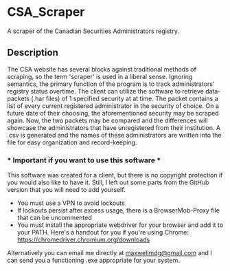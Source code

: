 # CSA_Scraper
A scraper of the Canadian Securities Administrators registry.

## Description
The CSA website has several blocks against traditional methods of scraping, so the term 'scraper' is used in a liberal sense. Ignoring semantics, the primary function of the program is to track administrators' registry status overtime. The client can utilize the software to retrieve data-packets (.har files) of 1 specified security at at time. The packet contains a list of every current registered administrator in the security of choice. On a future date of their choosing, the aforementioned security may be scraped again. Now, the two packets may be compared and the differences will showcase the administrators that have unregistered from their institution. A .csv is generated and the names of these administrators are written into the file for easy organization and record-keeping.










### * Important if you want to use this software *
This software was created for a client, but there is no copyright protection if you would also like to have it.
Still, I left out some parts from the GitHub version that you will need to add yourself.

- You must use a VPN to avoid lockouts
- If lockouts persist after excess usage, there is a BrowserMob-Proxy file that can be uncommented
- You must install the appropriate webdriver for your browser and add it to your PATH. Here's a handout for you if you're using Chrome: https://chromedriver.chromium.org/downloads

Alternatively you can email me directly at maxwellmdg@gmail.com and I can send you a functioning .exe appropriate for your system.

